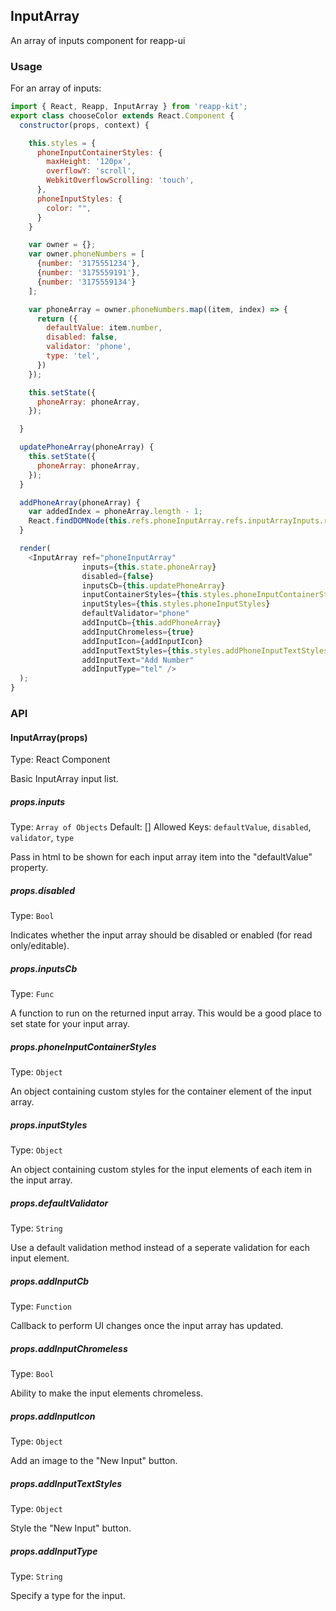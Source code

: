 ## InputArray

An array of inputs component for reapp-ui

### Usage

For an array of inputs:

```javascript
import { React, Reapp, InputArray } from 'reapp-kit';
export class chooseColor extends React.Component {
  constructor(props, context) {

    this.styles = {
      phoneInputContainerStyles: {
        maxHeight: '120px',
        overflowY: 'scroll',
        WebkitOverflowScrolling: 'touch',
      },
      phoneInputStyles: {
        color: "",
      }
    }

    var owner = {};
    var owner.phoneNumbers = [
      {number: '3175551234'},
      {number: '3175559191'},
      {number: '3175559134'}
    ];

    var phoneArray = owner.phoneNumbers.map((item, index) => {
      return ({
        defaultValue: item.number,
        disabled: false,
        validator: 'phone',
        type: 'tel',
      })
    });

    this.setState({
      phoneArray: phoneArray,
    });

  }

  updatePhoneArray(phoneArray) {
    this.setState({
      phoneArray: phoneArray,
    });
  }

  addPhoneArray(phoneArray) {
    var addedIndex = phoneArray.length - 1;
    React.findDOMNode(this.refs.phoneInputArray.refs.inputArrayInputs.refs[phoneArray[addedIndex].inputName]).focus();
  }

  render(
    <InputArray ref="phoneInputArray"
                inputs={this.state.phoneArray}
                disabled={false}
                inputsCb={this.updatePhoneArray}
                inputContainerStyles={this.styles.phoneInputContainerStyles}
                inputStyles={this.styles.phoneInputStyles}
                defaultValidator="phone"
                addInputCb={this.addPhoneArray}
                addInputChromeless={true}
                addInputIcon={addInputIcon}
                addInputTextStyles={this.styles.addPhoneInputTextStyles}
                addInputText="Add Number"
                addInputType="tel" />
  );
}
```

### API

#### InputArray(props)

Type: React Component

Basic InputArray input list.

##### props.inputs

Type: `Array of Objects`
Default: []
Allowed Keys: `defaultValue`, `disabled`, `validator`, `type`

Pass in html to be shown for each input array item into the "defaultValue" property.

##### props.disabled

Type: `Bool`

Indicates whether the input array should be disabled or enabled (for read only/editable).

##### props.inputsCb

Type: `Func`

A function to run on the returned input array. This would be a good place to set state for your input array.

##### props.phoneInputContainerStyles

Type: `Object`

An object containing custom styles for the container element of the input array.

##### props.inputStyles

Type: `Object`

An object containing custom styles for the input elements of each item in the input array.

##### props.defaultValidator

Type: `String`

Use a default validation method instead of a seperate validation for each input element.

##### props.addInputCb

Type: `Function`

Callback to perform UI changes once the input array has updated.

##### props.addInputChromeless

Type: `Bool`

Ability to make the input elements chromeless.

##### props.addInputIcon

Type: `Object`

Add an image to the "New Input" button.

##### props.addInputTextStyles

Type: `Object`

Style the "New Input" button.

##### props.addInputType

Type: `String`

Specify a type for the input.

